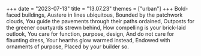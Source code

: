 +++
date = "2023-07-13"
title = "13.07.23"
themes = ["urban"]
+++
Bold-faced buildings,
Austere in lines ubiquitous,
Bounded by the patchwork clouds,
You guide the pavements through their paths ordained,
Outposts for the greener courtyards strewn behind,
How compelling is your brick-laid outlook,
You care for function, purpose, design,
And do not care for flaunting dress,
Your hearths glow warmed instead,
Endowed with ornaments of purpose,
Placed by your builder so.
